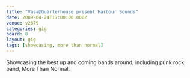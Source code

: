 ```yaml
---
title: "Vasa@Quarterhouse present Harbour Sounds"
date: 2009-04-24T17:00:00.000Z
venue: v2879
categories: gig
board: 8
layout: gig
tags: [showcasing, more than normal]
---
```

Showcasing the best up and coming bands around, including punk rock band, More Than Normal.